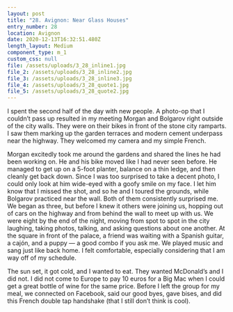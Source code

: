 ```yaml
---
layout: post
title: "28. Avignon: Near Glass Houses"
entry_number: 28
location: Avignon
date: 2020-12-13T16:32:51.480Z
length_layout: Medium
component_type: m_1
custom_css: null
file: /assets/uploads/3_28_inline1.jpg
file_2: /assets/uploads/3_28_inline2.jpg
file_3: /assets/uploads/3_28_inline3.jpg
file_4: /assets/uploads/3_28_quote1.jpg
file_5: /assets/uploads/3_28_quote2.jpg
---
```

I spent the second half of the day with new people. <a class="E28_I1">A photo-op that I couldn’t pass up resulted in my meeting Morgan and Bolgarov right outside of the city walls.</a> They were on their bikes in front of the stone city ramparts. I saw them marking up the garden terraces and modern cement underpass near the highway. They welcomed my camera and my simple French.

<a class="E28_Q1">Morgan excitedly took me around the gardens and shared the lines he had been working on.</a> He and his bike moved like I had never seen before. He managed to get up on a 5-foot planter, balance on a thin ledge, and then cleanly get back down. Since I was too surprised to take a decent photo, I could only look at him wide-eyed with a goofy smile on my face. I let him know that I missed the shot, and so he and I toured the grounds, while Bolgarov practiced near the wall. Both of them consistently surprised me. We began as three, but before I knew it others were joining us, hopping out of cars on the highway and from behind the wall to meet up with us. We were eight by the end of the night, moving from spot to spot in the city laughing, taking photos, talking, and asking questions about one another. At the square in front of the palace, a friend was waiting with a Spanish guitar, a cajón, and a <a class="E28_I2">puppy</a> — a good combo if you ask me. <a class="E28_Q2">We played music and sang just like back home.</a> I felt comfortable, especially considering that I am way off of my schedule.

The sun set, it got cold, and I wanted to eat. They wanted McDonald’s and I did not. I did not come to Europe to pay 10 euros for a Big Mac when I could get a great bottle of wine for the same price. Before I left the group for my meal, we connected on Facebook, said our good byes, gave bises, and did this French double tap handshake (that I still don’t think is cool).